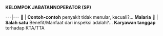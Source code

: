 **KELOMPOK JABATANNOPERATOR (SP)** 


---|---
💎 | **Contoh-contoh** penyakit tidak menular, kecuali?...  **Malaria**
💎 | **Salah satu** Benefit/Manfaat dari inspeksi adalah?... **Karyawan tanggap** terhadap KTA/TTA

